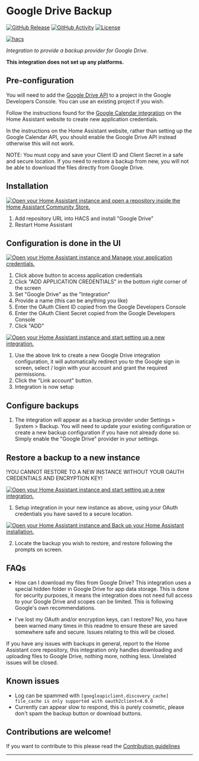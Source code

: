 # Google Drive Backup

[![GitHub Release][releases-shield]][releases]
[![GitHub Activity][commits-shield]][commits]
[![License][license-shield]](LICENSE)

[![hacs][hacsbadge]][hacs]

_Integration to provide a backup provider for Google Drive._

**This integration does not set up any platforms.**

## Pre-configuration

You will need to add the [Google Drive API](https://console.cloud.google.com/apis/library/drive.googleapis.com) to a project in the Google Developers Console. You can use an existing project if you wish.

Follow the instructions found for the [Google Calendar integration](https://www.home-assistant.io/integrations/google) on the Home Assistant website to create new application credentials.

In the instructions on the Home Assistant website, rather than setting up the Google Calendar API, you should enable the Google Drive API instead otherwise this will not work.

NOTE: You must copy and save your Client ID and Client Secret in a safe and secure location. If you need to restore a backup from new, you will not be able to download the files directly from Google Drive.

## Installation

[![Open your Home Assistant instance and open a repository inside the Home Assistant Community Store.](https://my.home-assistant.io/badges/hacs_repository.svg)](https://my.home-assistant.io/redirect/hacs_repository/?owner=pantherale0&repository=ha-googledrive-backup&category=integration)

1. Add repository URL into HACS and install "Google Drive"
1. Restart Home Assistant

## Configuration is done in the UI

[![Open your Home Assistant instance and Manage your application credentials.](https://my.home-assistant.io/badges/application_credentials.svg)](https://my.home-assistant.io/redirect/application_credentials/)

1. Click above button to access application credentials
1. Click "ADD APPLICATION CREDENTIALS" in the bottom right corner of the screen
1. Set "Google Drive" as the "Integration"
1. Provide a name (this can be anything you like)
1. Enter the OAuth Client ID copied from the Google Developers Console
1. Enter the OAuth Client Secret copied from the Google Developers Console
1. Click "ADD"

[![Open your Home Assistant instance and start setting up a new integration.](https://my.home-assistant.io/badges/config_flow_start.svg)](https://my.home-assistant.io/redirect/config_flow_start/?domain=google_drive)

1. Use the above link to create a new Google Drive integration configuration, it will automatically redirect you to the Google sign in screen, select / login with your account and grant the required permissions.
1. Click the "Link account" button.
1. Integration is now setup

## Configure backups

1. The integration will appear as a backup provider under Settings > System > Backup. You will need to update your existing configuration or create a new backup configuration if you have not already done so. Simply enable the "Google Drive" provider in your settings.

## Restore a backup to a new instance

!YOU CANNOT RESTORE TO A NEW INSTANCE WITHOUT YOUR OAUTH CREDENTIALS AND ENCRYPTION KEY!

[![Open your Home Assistant instance and start setting up a new integration.](https://my.home-assistant.io/badges/config_flow_start.svg)](https://my.home-assistant.io/redirect/config_flow_start/?domain=google_drive)

1. Setup integration in your new instance as above, using your OAuth credentials you have saved to a secure location.

[![Open your Home Assistant instance and Back up your Home Assistant installation.](https://my.home-assistant.io/badges/backup.svg)](https://my.home-assistant.io/redirect/backup/)

2. Locate the backup you wish to restore, and restore following the prompts on screen.

## FAQs

- How can I download my files from Google Drive?
    This integration uses a special hidden folder in Google Drive for app data storage. This is done for security purposes, it means the integration does not need full access to your Google Drive and scopes can be limited. This is following Google's own recommendations.

- I've lost my OAuth and/or encryption keys, can I restore?
    No, you have been warned many times in this readme to ensure these are saved somewhere safe and secure. Issues relating to this will be closed.

If you have any issues with backups in general, report to the Home Assistant core repository, this integration only handles downloading and uploading files to Google Drive, nothing more, nothing less. Unrelated issues will be closed.

## Known issues

- Log can be spammed with `[googleapiclient.discovery_cache] file_cache is only supported with oauth2client<4.0.0`
- Currently can appear slow to respond, this is purely cosmetic, please don't spam the backup button or download buttons.

## Contributions are welcome!

If you want to contribute to this please read the [Contribution guidelines](CONTRIBUTING.md)

---

[ha-googledrive-backup]: https://github.com/pantherale0/ha-googledrive-backup
[commits-shield]: https://img.shields.io/github/commit-activity/y/pantherale0/ha-googledrive-backup.svg?style=for-the-badge
[commits]: https://github.com/pantherale0/ha-googledrive-backup/commits/main
[hacs]: https://github.com/hacs/integration
[hacsbadge]: https://img.shields.io/badge/HACS-Default-green.svg?style=for-the-badge
[license-shield]: https://img.shields.io/github/license/pantherale0/ha-googledrive-backup.svg?style=for-the-badge
[releases-shield]: https://img.shields.io/github/release/pantherale0/ha-googledrive-backup.svg?style=for-the-badge
[releases]: https://github.com/pantherale0/ha-googledrive-backup/releases
